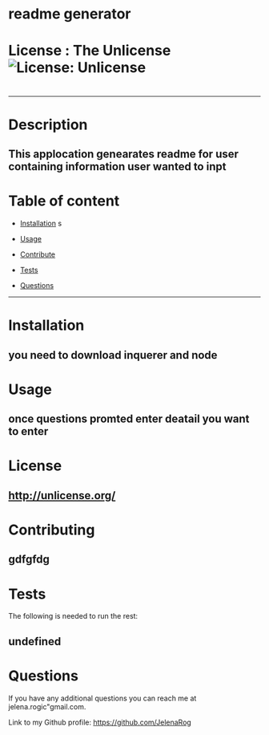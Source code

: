 # readme generator     

# License : The Unlicense ![License: Unlicense](https://img.shields.io/badge/license-Unlicense-blue.svg)
 
# 
---
# Description 

This applocation genearates readme for user containing information user wanted to inpt
---
# Table of content 

* [Installation](#installation)
s
* [Usage](#usage) 

* [Contribute](#contributing) 

* [Tests](#tests) 

* [Questions](#questions) 

---
# Installation 


you need to download inquerer and node
---

# Usage 

once questions promted enter deatail you want to enter
---
# License 

http://unlicense.org/ 
---
# Contributing 

gdfgfdg
---
# Tests 

The following is needed to run the rest:

undefined
---
# Questions 

If you have any additional questions you can reach me at jelena.rogic"gmail.com. 

Link to my Github profile: https://github.com/JelenaRog

